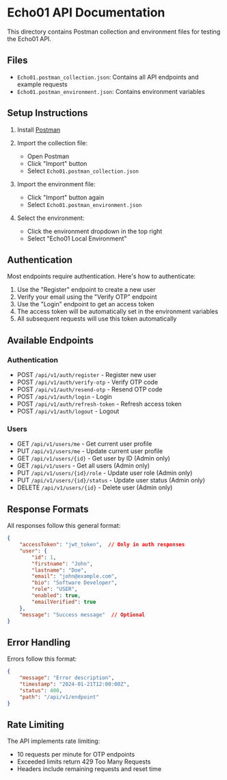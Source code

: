 # Echo01 API Documentation

This directory contains Postman collection and environment files for testing the Echo01 API.

## Files

- `Echo01.postman_collection.json`: Contains all API endpoints and example requests
- `Echo01.postman_environment.json`: Contains environment variables

## Setup Instructions

1. Install [Postman](https://www.postman.com/downloads/)
2. Import the collection file:
   - Open Postman
   - Click "Import" button
   - Select `Echo01.postman_collection.json`

3. Import the environment file:
   - Click "Import" button again
   - Select `Echo01.postman_environment.json`

4. Select the environment:
   - Click the environment dropdown in the top right
   - Select "Echo01 Local Environment"

## Authentication

Most endpoints require authentication. Here's how to authenticate:

1. Use the "Register" endpoint to create a new user
2. Verify your email using the "Verify OTP" endpoint
3. Use the "Login" endpoint to get an access token
4. The access token will be automatically set in the environment variables
5. All subsequent requests will use this token automatically

## Available Endpoints

### Authentication
- POST `/api/v1/auth/register` - Register new user
- POST `/api/v1/auth/verify-otp` - Verify OTP code
- POST `/api/v1/auth/resend-otp` - Resend OTP code
- POST `/api/v1/auth/login` - Login
- POST `/api/v1/auth/refresh-token` - Refresh access token
- POST `/api/v1/auth/logout` - Logout

### Users
- GET `/api/v1/users/me` - Get current user profile
- PUT `/api/v1/users/me` - Update current user profile
- GET `/api/v1/users/{id}` - Get user by ID (Admin only)
- GET `/api/v1/users` - Get all users (Admin only)
- PUT `/api/v1/users/{id}/role` - Update user role (Admin only)
- PUT `/api/v1/users/{id}/status` - Update user status (Admin only)
- DELETE `/api/v1/users/{id}` - Delete user (Admin only)

## Response Formats

All responses follow this general format:

```json
{
    "accessToken": "jwt_token",  // Only in auth responses
    "user": {
        "id": 1,
        "firstname": "John",
        "lastname": "Doe",
        "email": "john@example.com",
        "bio": "Software Developer",
        "role": "USER",
        "enabled": true,
        "emailVerified": true
    },
    "message": "Success message"  // Optional
}
```

## Error Handling

Errors follow this format:

```json
{
    "message": "Error description",
    "timestamp": "2024-01-21T12:00:00Z",
    "status": 400,
    "path": "/api/v1/endpoint"
}
```

## Rate Limiting

The API implements rate limiting:
- 10 requests per minute for OTP endpoints
- Exceeded limits return 429 Too Many Requests
- Headers include remaining requests and reset time 